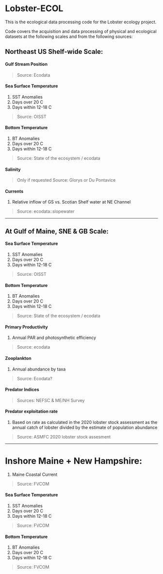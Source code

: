 # Lobster-ECOL

This is the ecological data processing code for the Lobster ecology project.

Code covers the acquisition and data processing of physical and ecological datasets at the following scales and from the following sources:


## Northeast US Shelf-wide Scale:

#### Gulf Stream Position
 > Source: Ecodata


#### Sea Surface Temperature
 1. SST Anomalies
 2. Days over 20 C
 3. Days within 12-18 C

> Source: OISST

#### Bottom Temperature
 1. BT Anomalies
 2. Days over 20 C
 3. Days within 12-18 C 
 
> Source: State of the ecosystem / ecodata

#### Salinity

> Only if requested
> Source: Glorys or Du Pontavice

#### Currents
1. Relative inflow of GS vs. Scotian Shelf water at NE Channel 

> Source: ecodata::slopewater

---

## At Gulf of Maine, SNE & GB Scale:

#### Sea Surface Temperature
 1. SST Anomalies   
 2. Days over 20 C
 3. Days within 12-18 C
 
> Source: OISST

#### Bottom Temperature
 1. BT Anomalies
 2. Days over 20 C
 3. Days within 12-18 C
 
 > Source: State of the ecosystem / ecodata

#### Primary Productivity
 1. Annual PAR and photosynthetic efficiency 

> Source: ecodata

#### Zooplankton
 1. Annual abundance by taxa

> Source: Ecodata?

#### Predator Indices

> Sources: NEFSC & ME/NH Survey

#### Predator exploitation rate
 1. Based on rate as calculated in the 2020 lobster stock assessment as the annual catch of lobster divided by the estimate of population abundance

 > Source: ASMFC 2020 lobster stock assesment

---

# Inshore Maine + New Hampshire:
 1. Maine Coastal Current

> Source: FVCOM

#### Sea Surface Temperature
 1. SST Anomalies
 2. Days over 20 C
 3. Days within 12-18 C

 > Source: FVCOM

#### Bottom Temperature
 1. BT Anomalies
 2. Days over 20 C
 3. Days within 12-18 C

> Source: FVCOM
